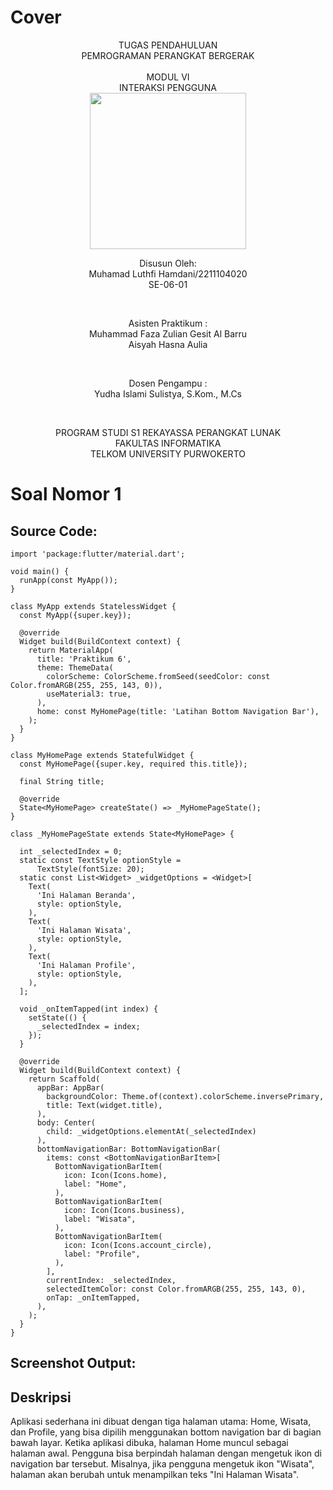 # Cover #
<div align="center">
TUGAS PENDAHULUAN<br>
PEMROGRAMAN PERANGKAT BERGERAK <br>
<br>
MODUL VI <br>
INTERAKSI PENGGUNA<br>

<img src="https://lac.telkomuniversity.ac.id/wp-content/uploads/2021/01/cropped-1200px-Telkom_University_Logo.svg-270x270.png" width="250px">

<br>

Disusun Oleh: <br>
Muhamad Luthfi Hamdani/2211104020 <br>
SE-06-01 <br>

<br>

Asisten Praktikum : <br>
Muhammad Faza Zulian Gesit Al Barru <br>
Aisyah Hasna Aulia <br>

<br>

Dosen Pengampu : <br>
Yudha Islami Sulistya, S.Kom., M.Cs <br>

<br>

PROGRAM STUDI S1 REKAYASSA PERANGKAT LUNAK <br>
FAKULTAS INFORMATIKA <br> 
TELKOM UNIVERSITY PURWOKERTO <br>

</div>

# Soal Nomor 1

## Source Code:
```
import 'package:flutter/material.dart';

void main() {
  runApp(const MyApp());
}

class MyApp extends StatelessWidget {
  const MyApp({super.key});

  @override
  Widget build(BuildContext context) {
    return MaterialApp(
      title: 'Praktikum 6',
      theme: ThemeData(
        colorScheme: ColorScheme.fromSeed(seedColor: const Color.fromARGB(255, 255, 143, 0)),
        useMaterial3: true,
      ),
      home: const MyHomePage(title: 'Latihan Bottom Navigation Bar'),
    );
  }
}

class MyHomePage extends StatefulWidget {
  const MyHomePage({super.key, required this.title});

  final String title;

  @override
  State<MyHomePage> createState() => _MyHomePageState();
}

class _MyHomePageState extends State<MyHomePage> {

  int _selectedIndex = 0;
  static const TextStyle optionStyle =
      TextStyle(fontSize: 20);
  static const List<Widget> _widgetOptions = <Widget>[
    Text(
      'Ini Halaman Beranda',
      style: optionStyle,
    ),
    Text(
      'Ini Halaman Wisata',
      style: optionStyle,
    ),
    Text(
      'Ini Halaman Profile',
      style: optionStyle,
    ),
  ];

  void _onItemTapped(int index) {
    setState(() {
      _selectedIndex = index;
    });
  }

  @override
  Widget build(BuildContext context) {
    return Scaffold(
      appBar: AppBar(
        backgroundColor: Theme.of(context).colorScheme.inversePrimary,
        title: Text(widget.title),
      ),
      body: Center(
        child: _widgetOptions.elementAt(_selectedIndex)
      ),
      bottomNavigationBar: BottomNavigationBar(
        items: const <BottomNavigationBarItem>[
          BottomNavigationBarItem(
            icon: Icon(Icons.home),
            label: "Home",
          ),
          BottomNavigationBarItem(
            icon: Icon(Icons.business),
            label: "Wisata",
          ),
          BottomNavigationBarItem(
            icon: Icon(Icons.account_circle),
            label: "Profile",
          ),
        ],
        currentIndex: _selectedIndex,
        selectedItemColor: const Color.fromARGB(255, 255, 143, 0),
        onTap: _onItemTapped,
      ),
    );
  }
}
```
## Screenshot Output: <br>


## Deskripsi
Aplikasi sederhana ini dibuat dengan tiga halaman utama: Home, Wisata, dan Profile, yang bisa dipilih menggunakan bottom navigation bar di bagian bawah layar. Ketika aplikasi dibuka, halaman Home muncul sebagai halaman awal. Pengguna bisa berpindah halaman dengan mengetuk ikon di navigation bar tersebut. Misalnya, jika pengguna mengetuk ikon "Wisata", halaman akan berubah untuk menampilkan teks "Ini Halaman Wisata".
